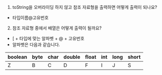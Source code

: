 1. toString을 오버라이딩 하지 않고 참조 자료형을 출력하면 어떻게 출력이 되나요?
- 타입이름@고유번호
2. 참조 자료형 중에서 배열은 어떻게 출력이 될까요?
- [ + 타입에 맞는 알파벳 + @ + 고유번호
- 알파벳은 다음과 같습니다.

| boolean | byte | char | double | float | int | long | short |
|---------|------|------|--------|-------|-----|------|-------|
| Z       | B    | C    | D      | F     | I   | J    | S     |

